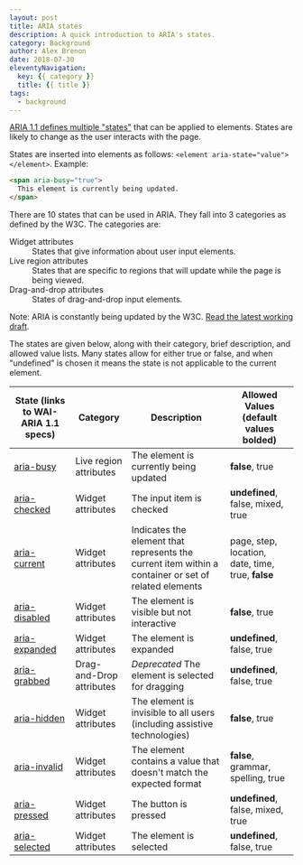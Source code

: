 ```yaml
---
layout: post
title: ARIA states
description: A quick introduction to ARIA's states.
category: Background
author: Alex Brenon
date: 2018-07-30
eleventyNavigation:
  key: {{ category }}
  title: {{ title }}
tags:
  - background
---
```


[ARIA 1.1 defines multiple "states"](https://www.w3.org/WAI/PF/aria-1.1/states_and_properties) that can be applied to elements. States are likely to change as the user interacts with the page.

States are inserted into elements as follows: `<element aria-state="value"></element>`. Example:

```html
<span aria-busy="true">
  This element is currently being updated.
</span>
```

There are 10 states that can be used in ARIA. They fall into 3 categories as defined by the W3C. The categories are:

<dl>
  <dt>Widget attributes</dt>
  <dd>States that give information about user input elements.</dd>
  <dt>Live region attributes</dt>
  <dd>States that are specific to regions that will update while the page is being viewed.</dd>
  <dt>Drag-and-drop attributes</dt>
  <dd>States of drag-and-drop input elements.</dd>
</dl>

Note: ARIA is constantly being updated by the W3C. [Read the latest working draft](https://w3c.github.io/aria/).

The states are given below, along with their category, brief description, and allowed value lists. Many states allow for either true or false, and when "undefined" is chosen it means the state is not applicable to the current element.

State (links to WAI-ARIA 1.1 specs) | Category | Description | Allowed Values (**default values bolded**)
---|---|---|---
[aria-busy](https://www.w3.org/TR/wai-aria-1.1/#aria-busy) | Live region attributes | The element is currently being updated | **false**, true
[aria-checked](https://www.w3.org/TR/wai-aria-1.1/#aria-checked) | Widget attributes | The input item is checked |**undefined**, false, mixed, true
[aria-current](https://www.w3.org/TR/wai-aria-1.1/#aria-current) | Widget attributes | Indicates the element that represents the current item within a container or set of related elements | page, step, location, date, time, true, **false**
[aria-disabled](https://www.w3.org/TR/wai-aria-1.1/#aria-disabled) | Widget attributes | The element is visible but not interactive | **false**, true
[aria-expanded](https://www.w3.org/TR/wai-aria-1.1/#aria-expanded) | Widget attributes | The element is expanded | **undefined**, false, true
[aria-grabbed](https://www.w3.org/TR/wai-aria-1.1/#aria-grabbed) | Drag-and-Drop attributes | *Deprecated* The element is selected for dragging | **undefined**, false, true
[aria-hidden](https://www.w3.org/TR/wai-aria-1.1/#aria-hidden) | Widget attributes | The element is invisible to all users (including assistive technologies) | **false**, true
[aria-invalid](https://www.w3.org/TR/wai-aria-1.1/#aria-invalid) | Widget attributes | The element contains a value that doesn't match the expected format | **false**, grammar, spelling, true
[aria-pressed](https://www.w3.org/TR/wai-aria-1.1/#aria-pressed) | Widget attributes | The button is pressed | **undefined**, false, mixed, true
[aria-selected](https://www.w3.org/TR/wai-aria-1.1/#aria-selected) | Widget attributes | The element is selected | **undefined**, false, true
